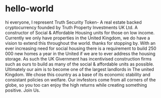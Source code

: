 # hello-world
hi everyone, I represent Truth Security Token- A real estate backed cryptocurrency founded by Truth Property Investments UK Ltd. A constructor of Social &amp; Affordable Housing units for those on low income. Currently we only have properties in the United Kingdom, we do have a vision to extend this throughout the world. thanks for stopping by.
With an ever increasing need for social housing there is a requirement to build 250 000 new homes a year in the United if we are to ever address the housing storage.
As such the UK Givernment has incentivised construction firms such as ours to build as many of the social & affordable units as possible. Ultimately our aim is to become one of the largest landlords in The united Kingdom. We chose this country as a base of its economic stability and consistant policies on welfare.
Our invfestors come from all corners of the globe, so you too can enjoy the high returns while creating something positive.
Join Us.
